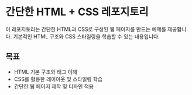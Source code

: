 # 간단한 HTML + CSS 레포지토리

이 레포지토리는 간단한 HTML과 CSS로 구성된 웹 페이지를 만드는 예제를 제공합니다. 기본적인 HTML 구조와 CSS 스타일링을 학습할 수 있는 내용입니다.

## 목표

- HTML 기본 구조와 태그 이해
- CSS를 활용한 레이아웃 및 스타일링 학습
- 간단한 웹 페이지 제작 및 디자인 적용 
